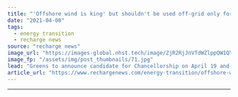 ```yaml
---
title: "'Offshore wind is king' but shouldn't be used off-grid only for hydrogen -  German Green MP"
date: "2021-04-08"
tags: 
  - energy transition
  - recharge news
source: "recharge news"
image_url: "https://images-global.nhst.tech/image/ZjR2RjJnVTdWZlppQW1QY2ttVnJzdGE5cTRtemFrUWFBSVNINUMvZ20xZz0=/nhst/binary/5e064503b13ba3cfbff13aad60c9703a"
image_fp: "/assets/img/post_thumbnails/71.jpg"
lead: "Greens to announce candidate for Chancellorship on April 19 and stand good chances to be part of Germany’s upcoming government"
article_url: "https://www.rechargenews.com/energy-transition/offshore-wind-is-king-but-shouldnt-be-used-off-grid-only-for-hydrogen-german-green-mp/2-1-992932"
---
```


---
